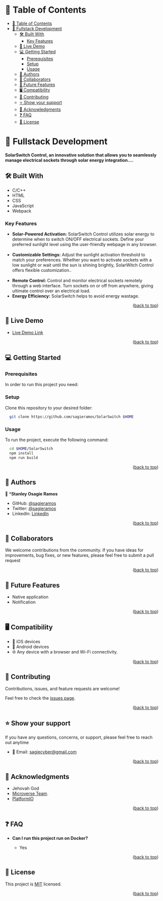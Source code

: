 <a name="readme-top"></a>

<!-- <div align="center">

  <img src="screenshoot1.png" alt="overview" width="auto"  height="auto" />
  <img src="screenshoot2.png" alt="overview" width="auto"  height="auto" />
  <br/>

  <h3><b>To-DoList</b></h3>

</div> -->

# 📗 Table of Contents

- [📗 Table of Contents](#-table-of-contents)
- [📖 Fullstack Development ](#-fullstack-development-)
  - [🛠  Built With ](#--built-with-)
    - [Key Features ](#key-features-)
  - [🚀 Live Demo ](#-live-demo-)
  - [💻 Getting Started ](#-getting-started-)
    - [Prerequisites](#prerequisites)
    - [Setup](#setup)
    - [Usage](#usage)
  - [👥 Authors ](#-authors-)
  - [👥 Collaborators ](#-collaborators-)
  - [🔭 Future Features ](#-future-features-)
  - [🖥️ Compatibility ](#️-compatibility-)
  - [🤝 Contributing ](#-contributing-)
  - [⭐️ Show your support ](#️-show-your-support-)
  - [🙏 Acknowledgments ](#-acknowledgments-)
  - [❓ FAQ ](#-faq-)
  - [📝 License ](#-license-)


# 📖 Fullstack Development <a name="Solar Switch"></a>

**SolarSwitch Control, an innovative solution that allows you to seamlessly manage electrical sockets through solar energy integration....**

## 🛠  Built With <a name="built-with"></a>
- C/C++
- HTML
- CSS
- JavaScript
- Webpack
### Key Features <a name="key-features"></a>
- **Solar-Powered Activation:** SolarSwitch Control utilizes solar energy to determine when to switch ON/OFF electrical sockets. Define your preferred sunlight level using the user-friendly webpage in any browser. <br/> <br/>
- **Customizable Settings:** Adjust the sunlight activation threshold to match your preferences. Whether you want to activate sockets with a low sunlight or wait until the sun is shining brightly, SolarWitch Control offers flexible customization..<br/> <br/>
- **Remote Control:** Control and monitor electrical sockets remotely through a web interface. Turn sockets on or off from anywhere, giving ultimate control over an electrical load.
- **Energy Efficiency:** SolarSwitch helps to avoid energy wastage.

<p align="right">(<a href="#readme-top">back to top</a>)</p>

## 🚀 Live Demo <a name="live-demo"></a>

- [Live Demo Link](https://sagieramos.github.io/SolarSwitch)

<p align="right">(<a href="#readme-top">back to top</a>)</p>

## 💻 Getting Started <a name="getting-started"></a>

### Prerequisites

In order to run this project you need:


### Setup

Clone this repository to your desired folder:
```sh
  git clone https://github.com/sagieramos/SolarSwitch $HOME
```
### Usage

To run the project, execute the following command:

```sh
  cd $HOME/SolarSwitch
  npm install
  npm run build
```

<p align="right">(<a href="#readme-top">back to top</a>)</p>


## 👥 Authors <a name="authors"></a>
👤 ***Stanley Osagie Ramos**
- GitHub: [@sagieramos](https://github.com/sagieramos)
- Twitter: [@sagieramos](https://twitter.com/sagieramos)
- LinkedIn: [LinkedIn](https://linkedin.com/in/sagieramos)

<p align="right">(<a href="#readme-top">back to top</a>)</p>

## 👥 Collaborators <a name="collaborators"></a>
We welcome contributions from the community. If you have ideas for improvements, bug fixes, or new features, please feel free to submit a pull request

<p align="right">(<a href="#readme-top">back to top</a>)</p>



## 🔭 Future Features <a name="future-features"></a>
- Native application
- Notification

<p align="right">(<a href="#readme-top">back to top</a>)</p>

## 🖥️ Compatibility <a name="Compatibility"></a>
- 📱 iOS devices
- 🤖 Android devices
- 🌐 Any device with a browser and Wi-Fi connectivity.

<p align="right">(<a href="#readme-top">back to top</a>)</p>


## 🤝 Contributing <a name="contributing"></a>

Contributions, issues, and feature requests are welcome!

Feel free to check the [issues page](../../issues/).

<p align="right">(<a href="#readme-top">back to top</a>)</p>

## ⭐️ Show your support <a name="support"></a>

If you have any questions, concerns, or support, please feel free to reach out anytime

- 📧 Email: [sagiecyber@gmail.com](mailto:sagiecyber@gmail.com)

<p align="right">(<a href="#readme-top">back to top</a>)</p>


## 🙏 Acknowledgments <a name="acknowledgements"></a>
- Jehovah God
- [Microverse Team](https://www.microverse.org/).
- [PlatformIO](https://platformio.org/)

<p align="right">(<a href="#readme-top">back to top</a>)</p>

## ❓ FAQ <a name="faq"></a>

- **Can I run this project run on Docker?**

  - Yes

<p align="right">(<a href="#readme-top">back to top</a>)</p>

## 📝 License <a name="license"></a>

This project is [MIT](./LICENSE) licensed.

<p align="right">(<a href="#readme-top">back to top</a>)</p>
